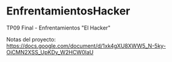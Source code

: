 # EnfrentamientosHacker
TP09 Final - Enfrentamientos "El Hacker"

Notas del proyecto:
https://docs.google.com/document/d/1xk4gXU8XWW5_N-5ky-OiCMN2XSS_UpKDy_W2HCW0laU
